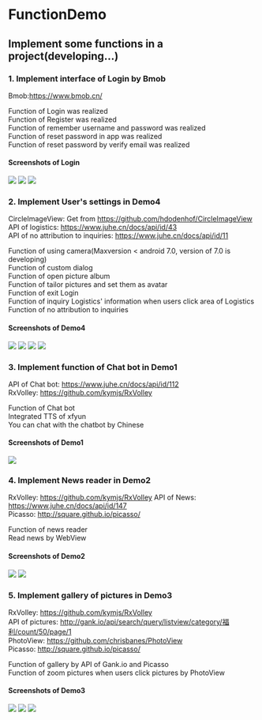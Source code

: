 # FunctionDemo
## Implement some functions in a project(developing...)

### 1. Implement interface of Login by Bmob
Bmob:https://www.bmob.cn/

Function of Login was realized<br>
Function of Register was realized<br>
Function of remember username and password was realized<br>
Function of reset password in app was realized<br>
Function of reset password by verify email was realized<br>
#### Screenshots of Login

![](screenshots/login.png)
![](screenshots/register.png)
![](screenshots/resetpassword.png)

### 2. Implement User's settings in Demo4
CircleImageView: Get from https://github.com/hdodenhof/CircleImageView<br>
API of logistics: https://www.juhe.cn/docs/api/id/43<br>
API of no attribution to inquiries: https://www.juhe.cn/docs/api/id/11<br>

Function of using camera(Maxversion < android 7.0, version of 7.0 is developing)<br>
Function of custom dialog<br>
Function of open picture album<br>
Function of tailor pictures and set them as avatar<br>
Function of exit Login<br>
Function of inquiry Logistics' information when users click area of Logistics<br>
Function of no attribution to inquiries<br>
#### Screenshots of Demo4

![](screenshots/setAvatar.png)
![](screenshots/exitLogin.png)
![](screenshots/logistics.png)
![](screenshots/queryphoneInfor.png)

### 3. Implement function of Chat bot in Demo1
API of Chat bot: https://www.juhe.cn/docs/api/id/112<br>
RxVolley: https://github.com/kymjs/RxVolley<br>

Function of Chat bot<br>
Integrated TTS of xfyun<br>
You can chat with the chatbot by Chinese<br>

#### Screenshots of Demo1

![](screenshots/chatbot.png)

### 4. Implement News reader in Demo2
RxVolley: https://github.com/kymjs/RxVolley
API of News: https://www.juhe.cn/docs/api/id/147<br>
Picasso: http://square.github.io/picasso/<br>

Function of news reader<br>
Read news by WebView<br>

#### Screenshots of Demo2

![](screenshots/newsreader.png)
![](screenshots/webview.png)

### 5. Implement gallery of pictures in Demo3
RxVolley: https://github.com/kymjs/RxVolley<br>
API of pictures: http://gank.io/api/search/query/listview/category/福利/count/50/page/1<br>
PhotoView: https://github.com/chrisbanes/PhotoView<br>
Picasso: http://square.github.io/picasso/<br>

Function of gallery by API of Gank.io and Picasso<br>
Function of zoom pictures when users click pictures by PhotoView<br>

#### Screenshots of Demo3

![](screenshots/Demo3.png)
![](screenshots/ClickImage.png)
![](screenshots/zoompicture.png)

